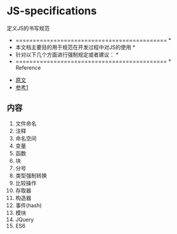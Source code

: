 # JS-specifications
定义JS的书写规范
* ============================================ *
* 本文档主要目的用于规范在开发过程中对JS的使用 *
* 针对以下几个方面进行强制规定或者建议：       *
* ============================================ *
Reference
 - [原文](https://github.com/airbnb/javascript)
 - [参考1](https://github.com/adamlu/javascript-style-guide)

## 内容

1. 文件命名
1. 注释
1. 命名空间
1. 变量
1. 函数
1. 块
1. 分号
1. 类型强制转换
1. 比较操作
1. 存取器
1. 构造器
1. 事件(hash)
1. 模块
1. JQuery
1. ES6
